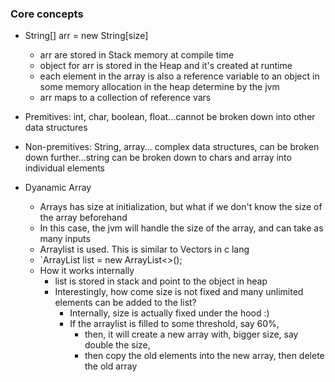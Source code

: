 ### Core concepts ####
- String[] arr = new String[size]
    - arr are stored in Stack memory at compile time
    - object for arr is stored in the Heap and it's created at runtime
    - each element in the array is also a reference variable to an object in some memory allocation in the heap determine by the jvm
    - arr maps to a collection of reference vars 
- Premitives: int, char, boolean, float...cannot be broken down into other data structures
- Non-premitives: String, array... complex data structures, can be broken down further...string can be broken down to chars and array into individual elements 

- Dyanamic Array
    - Arrays has size at initialization, but what if we don't know the size of the array beforehand
    - In this case, the jvm will handle the size of the array, and can take as many inputs
    - Arraylist is used. This is similar to Vectors in c lang
    - `ArrayList<Integer> list = new ArrayList<>();
    - How it works internally
        - list is stored in stack and point to the object in heap
        - Interestingly, how come size is not fixed and many unlimited elements can be added to the list?
            -  Internally, size is actually fixed under the hood :)
            - If the arraylist is filled to some threshold, say 60%, 
                - then, it will create a new array with, bigger size, say double the size, 
                - then copy the old elements into the new array, then delete the old array